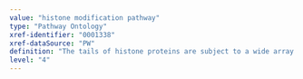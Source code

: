 ```yaml
---
value: "histone modification pathway"
type: "Pathway Ontology"
xref-identifier: "0001338"
xref-dataSource: "PW"
definition: "The tails of histone proteins are subject to a wide array of modifications of which methylation and acetylation have been more thoroughly documented. The modified residues are recognized by particular proteins or readers, in turn acting upon their targets. The modifications are rendered reversible by the enzymes that carry out the reaction in the opposite direction, also referred to as erasers."
level: "4"
---
```

